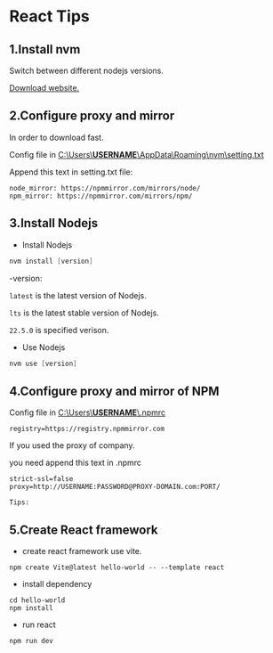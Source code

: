 # React Tips

## 1.Install nvm
Switch between different nodejs versions.

[Download website.](https://github.com/coreybutler/nvm-windows/releases/)

## 2.Configure proxy and mirror

In order to download fast.

Config file in <u>C:\Users\\**USERNAME**\AppData\Roaming\nvm\setting.txt</u>

Append this text in setting.txt file:

```
node_mirror: https://npmmirror.com/mirrors/node/
npm_mirror: https://npmmirror.com/mirrors/npm/
```

## 3.Install Nodejs

* Install Nodejs

```powershell
nvm install [version]
```
-version:

`latest` is the latest version of Nodejs.

`lts` is the latest stable version of Nodejs.

`22.5.0` is specified verison.

* Use Nodejs

```powershell
nvm use [version]
```

## 4.Configure proxy and mirror of NPM

Config file in <u>C:\Users\\**USERNAME**\\.npmrc</u>

```
registry=https://registry.npmmirror.com
```

If you used the proxy of company.

you need append this text in .npmrc

```
strict-ssl=false
proxy=http://USERNAME:PASSWORD@PROXY-DOMAIN.com:PORT/
```
`Tips:`

## 5.Create React framework

* create react framework use vite.

```
npm create Vite@latest hello-world -- --template react
```

* install dependency

```
cd hello-world
npm install
```

* run react

```
npm run dev
```

